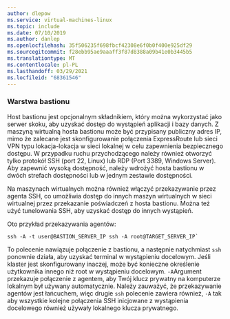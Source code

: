 ```yaml
---
author: dlepow
ms.service: virtual-machines-linux
ms.topic: include
ms.date: 07/10/2019
ms.author: danlep
ms.openlocfilehash: 35f506235f698fbcf42308e6f0b0f400e925df29
ms.sourcegitcommit: f28ebb95ae9aaaff3f87d8388a09b41e0b3445b5
ms.translationtype: MT
ms.contentlocale: pl-PL
ms.lasthandoff: 03/29/2021
ms.locfileid: "68361546"
---
```

### <a name="bastion-tier"></a>Warstwa bastionu

Host bastionu jest opcjonalnym składnikiem, który można wykorzystać jako serwer skoku, aby uzyskać dostęp do wystąpień aplikacji i bazy danych. Z maszyną wirtualną hosta bastionu może być przypisany publiczny adres IP, mimo że zalecane jest skonfigurowanie połączenia ExpressRoute lub sieci VPN typu lokacja-lokacja w sieci lokalnej w celu zapewnienia bezpiecznego dostępu. W przypadku ruchu przychodzącego należy również otworzyć tylko protokół SSH (port 22, Linux) lub RDP (Port 3389, Windows Server). Aby zapewnić wysoką dostępność, należy wdrożyć hosta bastionu w dwóch strefach dostępności lub w jednym zestawie dostępności.

Na maszynach wirtualnych można również włączyć przekazywanie przez agenta SSH, co umożliwia dostęp do innych maszyn wirtualnych w sieci wirtualnej przez przekazanie poświadczeń z hosta bastionu. Można też użyć tunelowania SSH, aby uzyskać dostęp do innych wystąpień.

Oto przykład przekazywania agentów:

```
ssh -A -t user@BASTION_SERVER_IP ssh -A root@TARGET_SERVER_IP`
```

To polecenie nawiązuje połączenie z bastionu, a następnie natychmiast `ssh` ponownie działa, aby uzyskać terminal w wystąpieniu docelowym. Jeśli klaster jest skonfigurowany inaczej, może być konieczne określenie użytkownika innego niż root w wystąpieniu docelowym. `-A`Argument przekazuje połączenie z agentem, aby Twój klucz prywatny na komputerze lokalnym był używany automatycznie. Należy zauważyć, że przekazywanie agentów jest łańcuchem, więc drugie `ssh` polecenie zawiera również, `-A` tak aby wszystkie kolejne połączenia SSH inicjowane z wystąpienia docelowego również używały lokalnego klucza prywatnego.